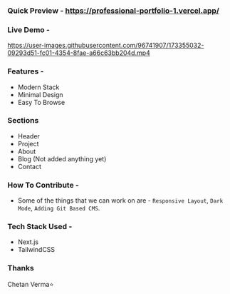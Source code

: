 ### Quick Preview - https://professional-portfolio-1.vercel.app/

### Live Demo -

https://user-images.githubusercontent.com/96741907/173355032-09293d51-fc01-4354-8fae-a66c63bb204d.mp4

### Features -

- Modern Stack
- Minimal Design
- Easy To Browse

### Sections

- Header
- Project
- About
- Blog (Not added anything yet)
- Contact
### How To Contribute -

- Some of the things that we can work on are - `Responsive Layout`, `Dark Mode`, `Adding Git Based CMS`.

### Tech Stack Used -

- Next.js
- TailwindCSS

### Thanks

Chetan Verma⭐
